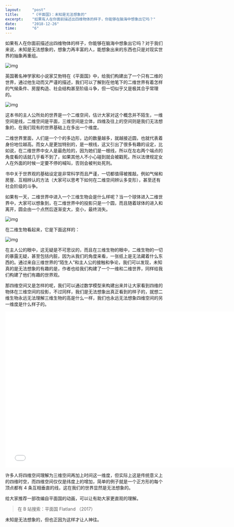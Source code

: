 ```yaml
---
layout:     "post"
title:      "《平面国》：未知是无法想象的"
excerpt:    "如果有人在你面前描述出四维物体的样子，你能够在脑海中想象出它吗？"
date:       "2018-12-26"
time:       "6"
---
```


如果有人在你面前描述出四维物体的样子，你能够在脑海中想象出它吗？对于我们来说，未知是无法想象的，想象力再丰富的人，能想象出来的东西也只是对现实世界的抽象再重组。

![img](https://cdn.jsdelivr.net/gh/zuozizhen/oss@master/img/20201020223205.jpeg)

英国著名神学家和小说家艾勃特在《平面国》中，给我们构建出了一个只有二维的世界，通过他生动而又严谨的描述，我们可以了解到在他笔下的二维世界有着怎样的气候条件、房屋构造、社会结构甚至阶级斗争，但一切似乎又是极其合乎常理的。

![img](https://cdn.jsdelivr.net/gh/zuozizhen/oss@master/img/20201020222715.jpeg)

这本书的主人公所处的世界是一个二维空间，估计大家对这个概念并不陌生，一维空间是线，二维空间是平面，三维空间是立体，四维及往上的空间则是我们无法想象的，在我们现有的世界基础上在多出一个维度。

二维世界里面，人们是一个个的多边形，边的数量越多，就越接近圆，也就代表着身份地位越高。而女人是更加特别的，是一根线，这又引出了很多有趣的设定，比如说，在二维世界中女人是最危险的，因为她们是一根线，所以在左右两个端点的角度看的话就几乎看不到了，如果其他人不小心碰到就会被戳死。所以法律规定女人在外面的时候一定要不停的喊叫，否则会被判处死刑。

书中关于世界观的基础设定是非常科学而且严谨，一切都值得被推敲。例如气候和房屋、互相辨认的方法（大家可以思考下如何在二维空间辨认多变形），甚至还有社会阶级的斗争。

如果有一天，二维世界中进入一个三维生物会是什么样呢？当一个球体进入二维世界中，大家可以想象到，在二维世界中的投影只是一个圆，而且随着球体的进入和离开，圆会由一个点然后逐渐变大，变小，最终消失。

![img](https://cdn.jsdelivr.net/gh/zuozizhen/oss@master/img/20201020223509.gif)

在二维生物看起来，它是下面这样的：

![img](https://cdn.jsdelivr.net/gh/zuozizhen/oss@master/img/20201020223528.gif)

在主人公的眼中，这无疑是不可思议的，而且在三维生物的眼中，二维生物的一切的暴露无疑，甚至包括内脏，因为从我们的角度来看，一张纸上是无法藏着什么东西的。通过来自三维世界的“陌生人”和主人公的接触和争论，我们可以发现，未知真的是无法想象的有趣的是，作者也给我们构建了一个一维和二维世界，同样给我们构建了他们有趣的世界观。

那四维空间又是怎样的呢，我们可以通过数学模型来构建出来并让大家看到四维的物体在三维空间的投影，不过同样，我们是无法想象出真正看到的样子的，就想二维生物永远无法理解三维生物的高是什么一样，我们也永远无法想象四维空间的另一维度是什么样子的。

<iframe frameborder="0" width="750px" height="500px" allow="autoplay; fullscreen" allowfullscreen="true" src="//v.qq.com/txp/iframe/player.html?origin=https%3A%2F%2Fmp.weixin.qq.com&amp;chid=17&amp;vid=s0607apajs1&amp;autoplay=false&amp;full=true&amp;show1080p=false&amp;isDebugIframe=false"></iframe>

许多人将四维空间理解为三维空间再加上时间这一维度，但实际上这是传统意义上的四维时空，而四维空间仅仅是纬度上的增加，简单的例子就是一个正方形的每个顶点都有 4 条互相垂直的线，这在我们的世界显然是无法想象的。

给大家推荐一部改编自平面国的动画，可以让有助大家更直观的理解。

> 在 B 站搜索：平面国 Flatland （2017）

未知是无法想象的，但也正因为这样才让人神往。